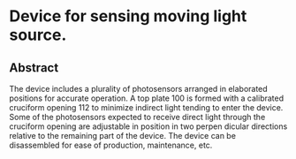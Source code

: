 # Device for sensing moving light source.

## Abstract
The device includes a plurality of photosensors arranged in elaborated positions for accurate operation. A top plate 100 is formed with a calibrated cruciform opening 112 to minimize indirect light tending to enter the device. Some of the photosensors expected to receive direct light through the cruciform opening are adjustable in position in two perpen dicular directions relative to the remaining part of the device. The device can be disassembled for ease of production, maintenance, etc.